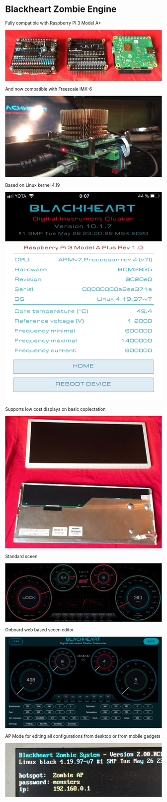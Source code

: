 # Blackheart Zombie Engine
Fully compatible with Raspberry PI 3 Model A+

![preview0](https://github.com/helimania/Blackheart-Zombie/blob/master/img/0.jpg)

And now compatible with Freescale iMX-6 

![preview1](https://github.com/helimania/Blackheart-Zombie/blob/master/img/2.jpg)

Based on Linux kernel 4.19

![preview12](https://github.com/helimania/Blackheart-Zombie/blob/master/img/12.jpg)

Supports low cost displays on basic coplectation

![preview2](https://github.com/helimania/Blackheart-Zombie/blob/master/img/1.jpg)

Standard sceen 

![preview3](https://github.com/helimania/Blackheart-Zombie/blob/master/img/3.jpg)

Onboard web based sceen editor

![preview4](https://github.com/helimania/Blackheart-Zombie/blob/master/img/4.jpg)

AP Mode for editing all configurations from desktop or from mobile gadgets

![preview10](https://github.com/helimania/Blackheart-Zombie/blob/master/img/10.jpg)

